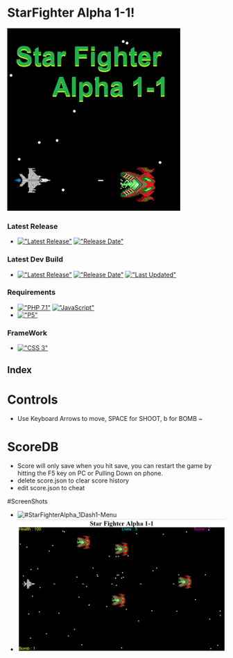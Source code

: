 # StarFighter Alpha 1-1!
<img src="https://github.com/HermanRas/StarFighterAlpha_1Dash1/blob/master/ScreenShots/Logo.png" alt="#StarFighterAlpha_1Dash1Logo">


### Latest Release
 - [!["Latest Release"](https://img.shields.io/github/release/hermanras/StarFighterAlpha_1Dash1.svg)](https://github.com/HermanRas/StarFighterAlpha_1Dash1/releases)
[!["Release Date"](https://img.shields.io/github/release-date/hermanras/StarFighterAlpha_1Dash1.svg)](https://github.com/HermanRas/StarFighterAlpha_1Dash1/releases)

### Latest Dev Build
 - [!["Latest Release"](https://img.shields.io/github/release-pre/hermanras/StarFighterAlpha_1Dash1.svg)](https://github.com/HermanRas/StarFighterAlpha_1Dash1/releases)
[!["Release Date"](https://img.shields.io/github/release-date-pre/hermanras/StarFighterAlpha_1Dash1.svg)](https://github.com/HermanRas/StarFighterAlpha_1Dash1/releases)
[!["Last Updated"](https://img.shields.io/github/last-commit/hermanras/StarFighterAlpha_1Dash1.svg)](https://github.com/HermanRas/StarFighterAlpha_1Dash1/releases)

### Requirements
 - [!["PHP 7.1"](https://img.shields.io/badge/PHP-7.1%5E-blue.svg)](https://www.php.net/)
[!["JavaScript"](https://img.shields.io/badge/JavaScript-1.8%5E-blue.svg)](https://developer.mozilla.org/en-US/docs/Web/JavaScript)
 - [!["P5"](https://img.shields.io/badge/P5js-5-blue.svg)](https://P5js.org/)

### FrameWork 
 - [!["CSS 3"](https://img.shields.io/badge/CSS-3-blue.svg)](http://www.css3.info/)


## Index
# Controls
- Use  Keyboard Arrows to move, SPACE for SHOOT, b for BOMB ~
# ScoreDB
- Score will only save when you hit save, you can restart the game by hitting the F5 key on PC or Pulling Down on phone.
- delete score.json to clear score history
- edit score.json to cheat

#ScreenShots
 - <img src="." alt="#StarFighterAlpha_1Dash1-Menu">
 - <img src="https://github.com/HermanRas/StarFighterAlpha_1Dash1/blob/master/ScreenShots/Game.png" alt="#StarFighterAlpha_1Dash1-Game">
